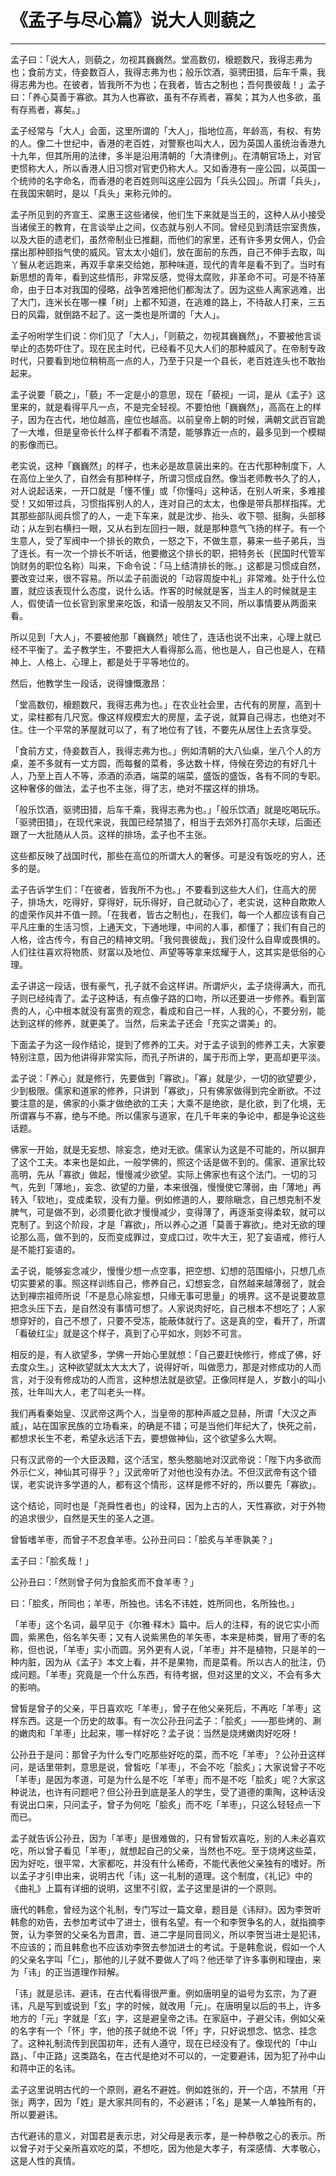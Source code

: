 # 《孟子与尽心篇》说大人则藐之

------

孟子曰：「说大人，则藐之，勿视其巍巍然。堂高数仞，榱题数尺，我得志弗为也；食前方丈，侍妾数百人，我得志弗为也；般乐饮酒，驱骋田猎，后车千乘，我得志弗为也。在彼者，皆我所不为也；在我者，皆古之制也；吾何畏彼哉！」孟子曰：「养心莫善于寡欲。其为人也寡欲，虽有不存焉者，寡矣；其为人也多欲，虽有存焉者，寡矣。」

孟子经常与「大人」会面，这里所谓的「大人」，指地位高，年龄高，有权、有势的人。像二十世纪中，香港的老百姓，对警察也叫大人，因为英国人虽统治香港九十九年，但其所用的法律，多半是沿用清朝的「大清律例」。在清朝官场上，对官吏惯称大人，所以香港人旧习惯对官吏仍称大人。又如香港有一座公园，以英国一个统帅的名字命名，而香港的老百姓则叫这座公园为「兵头公园」。所谓「兵头」，在我国宋朝时，是以「兵头」来称元帅的。

孟子所见到的齐宣王、梁惠王这些诸侯，他们生下来就是当王的，这种人从小接受当诸侯王的教育，在言谈举止之间，仪态就与别人不同。曾经见到清廷宗室贵族，以及大臣的遗老们，虽然帝制业已推翻，而他们的家里，还有许多男女佣人，仍会摆出那种颐指气使的威风。官太太小姐们，放在面前的东西，自己不伸手去取，叫丫鬟从老远跑来，再双手拿来交给她，那种味道，现代的青年是看不到了。当时有新思想的青年，看到这些情形，非常反感，觉得太腐败，非革命不可。可是不待革命，由于日本对我国的侵略，战争苦难把他们都淘汰了。因为这些人离家逃难，出了大门，连米长在哪一棵「树」上都不知道，在逃难的路上，不待敌人打来，三五日的风霜，就倒路不起了。这一类也是所谓的「大人」。

孟子吩咐学生们说：你们见了「大人」，「则藐之，勿视其巍巍然」，不要被他言谈举止的态势吓住了。现在民主时代，已经看不见大人们的那种威风了。在帝制专政时代，只要看到地位稍稍高一点的人，乃至于只是一个县长，老百姓连头也不敢抬起来。

孟子说要「藐之」，「藐」不一定是小的意思，现在「藐视」一词，是从《孟子》这里来的，就是看得平凡一点，不是完全轻视。不要怕他「巍巍然」，高高在上的样子，因为在古代，地位越高，座位也越高。以前皇帝上朝的时候，满朝文武百官跪了一大堆，但是皇帝长什么样子都看不清楚，能够靠近一点的，最多见到一个模糊的影像而已。

老实说，这种「巍巍然」的样子，也未必是故意装出来的。在古代那种制度下，人在高位上坐久了，自然会有那种样子，所谓习惯成自然。像当老师教书久了的人，对人说起话来，一开口就是「懂不懂」或「你懂吗」这种话，在别人听来，多难接受！又如带过兵，习惯指挥别人的人，连对自己的太太，也像是带兵那样指挥。尤其那些部队阅兵惯了的人，一走下车来，就是沈步、抬头、收下颚、挺胸，头部移动；从左到右横扫一眼，又从右到左回扫一眼，就是那种意气飞扬的样子。有一个生意人，受了军阀中一个排长的欺负，一怒之下，不做生意，募来一些子弟兵，当了连长。有一次一个排长不听话，他要撤这个排长的职，把特务长（民国时代管军饷财务的职位名称）叫来，下命令说：「马上结清排长的账。」这都是习惯成自然，要改变过来，很不容易。所以孟子前面说的「动容周旋中礼」非常难。处于什么位置，就应该表现什么态度，说什么话。作客的时候就是客，当主人的时候就是主人，假使请一位长官到家里来吃饭，和请一般朋友又不同，所以事情要从两面来看。

所以见到「大人」，不要被他那「巍巍然」唬住了，连话也说不出来，心理上就已经不平衡了。孟子教学生，不要把大人看得那么高，他也是人，自己也是人，在精神上、人格上、心理上，都是处于平等地位的。

然后，他教学生一段话，说得慷慨激昂：

「堂高数仞，榱题数尺，我得志弗为也。」在农业社会里，古代有的房屋，高到十丈，梁柱都有几尺宽。像这样规模宏大的房屋，孟子说，就算自己得志，也绝对不住。住一个平常的茅屋就可以了，有了地位有了钱，不要先从居住上去贪享受。

「食前方丈，侍妾数百人，我得志弗为也。」例如清朝的大八仙桌，坐八个人的方桌，差不多就有一丈方圆，而每餐的菜肴，多达数十样，侍候在旁边的有好几十人，乃至上百人不等，添酒的添酒，端菜的端菜，盛饭的盛饭，各有不同的专职。这种奢侈的做法，孟子也不主张，得了志，绝对不摆这样的排场。

「般乐饮酒，驱骋田猎，后车千乘，我得志弗为也。」「般乐饮酒」就是吃喝玩乐。「驱骋田猎」，在现代来说，我国已经禁猎了，相当于去郊外打高尔夫球，后面还跟了一大批随从人员。这样的排场，孟子也不主张。

这些都反映了战国时代，那些在高位的所谓大人的奢侈。可是没有饭吃的穷人，还多的是。

孟子告诉学生们：「在彼者，皆我所不为也。」不要看到这些大人们，住高大的房子，排场大，吃得好，穿得好，玩乐得好，自己就动心了，老实说，这种自欺欺人的虚荣作风并不值一顾。「在我者，皆古之制也」，在我们，每一个人都应该有自己平凡庄重的生活习惯，上通天文，下通地理，中间的人事，都懂了；我们有自己的人格，诠古传今，有自己的精神文明。「我何畏彼哉」，我们没什么自卑或畏惧的。人们往往喜欢将物质、财富以及地位、声望等等拿来炫耀于人，这其实是低俗的心理。

孟子讲这一段话，很有豪气，孔子就不会这样讲。所谓炉火，孟子烧得满大，而孔子则已经纯青了。孟子这种话，有点像子路的口吻，所以还要进一步修养。看到富贵的人，心中根本就没有富贵的观念，看成和自己一样，人我的心，不要分别，能达到这样的修养，就更美了。当然，后来孟子还会「充实之谓美」的。

下面孟子为这一段作结论，提到了修养的工夫。对于孟子谈到的修养工夫，大家要特别注意，因为他讲得非常实际，而孔子所讲的，属于形而上学，更高却更平淡。

孟子说：「养心」就是修行，先要做到「寡欲」。「寡」就是少，一切的欲望要少，少到极限。儒家和道家的修养，只讲到「寡欲」，只有佛家做得到完全断欲。不过要注意的是，佛家的小乘才做绝欲的工夫；大乘不是绝欲，是化欲，到了化境，无所谓寡与不寡，绝与不绝。所以儒家与道家，在几千年来的争论中，都是争论这些话题。

佛家一开始，就是无妄想、除妄念，绝对无欲。儒家认为这是不可能的，所以摒弃了这个工夫。本来也是如此，一般学佛的，照这个话是做不到的。儒家、道家比较高明，先从「寡欲」做起，慢慢减少欲望。实际上佛家也有这个法门。一切的习气，先到「薄地」，妄念、欲望的力量，本来很强，慢慢使它薄弱，由「薄地」再转入「软地」，变成柔软，没有力量。例如修道的人，要除瞋念，自己想克制不发脾气，可是做不到，必须要化欲才慢慢减少，变得薄了，再逐渐变得柔软，就可以克制了。到这个阶段，才是「寡欲」，所以养心之道「莫善于寡欲」。绝对无欲的理论那么高，做不到的，反而变成罪过，变成口过，吹牛大王，犯了妄语戒，修行人是不能打妄语的。

孟子说，能够妄念减少，慢慢少想一点空事，把空想、幻想的范围缩小，只想几点切实要紧的事。照这样训练自己，修养自己，幻想妄念，自然越来越薄弱了，就会达到禅宗祖师所说「不是息心除妄想，只缘无事可思量」的境界。这不是说要故意把念头压下去，是自然没有事情可想了。人家说肉好吃，自己根本不想吃了；人家想穿好的，自己不想了，只要不受冻，能蔽体就行了。这是真的空，看开了，所谓「看破红尘」就是这个样子，真到了心平如水，则妙不可言。

相反的是，有人欲望多，学佛一开始心里就想：「自己要赶快修行，修成了佛，好去度众生。」这种欲望就太大太大了，说得好听，叫做愿力，那是对修成功的人而言，对于没有修成功的人而言，这种想法就是欲望。正像同样是人，岁数小的叫小孩，壮年叫大人，老了叫老头一样。

我们再看秦始皇、汉武帝这两个人，当皇帝的那种声威之显赫，所谓「大汉之声威」，站在国家民族的立场看来，的确是不错；可是当他们年纪大了，快死之前，都想求长生不老，希望永远活下去，要想做神仙，这个欲望多么大啊。

只有汉武帝的一个大臣汲黯，这个活宝，憨头憨脑地对汉武帝说：「陛下内多欲而外示仁义，神仙其可得乎？」汉武帝听了对他也没有办法。不但汉武帝有这个错误，老实说许多学道的人，都有这个情形，这样是修不好的，所以要先「寡欲」。

这个结论，同时也是「尧舜性者也」的诠释，因为上古的人，天性寡欲，对于外物的追求很少，自然是天生的圣人之道。

曾皙嗜羊枣，而曾子不忍食羊枣。公孙丑问曰：「脍炙与羊枣孰美？」

孟子曰：「脍炙哉！」

公孙丑曰：「然则曾子何为食脍炙而不食羊枣？」

曰：「脍炙，所同也；羊枣，所独也。讳名不讳姓，姓所同也，名所独也。」

「羊枣」这个名词，最早见于《尔雅·释木》篇中。后人的注释，有的说它实小而圆，紫黑色，俗名羊矢枣；又有人说紫黑色的羊矢枣，本来是柿类，冒用了枣的名称，但也说，「羊枣」实小而圆。另外更有人说，「羊枣」并不是植物，只是羊的一种内脏，因为从《孟子》本文上看，并不是果物，而是菜肴。所以古人的批注，仍成问题。「羊枣」究竟是一个什么东西，有待考据，但对这里的文义，不会有多大的影响。

曾皙是曾子的父亲，平日喜欢吃「羊枣」，曾子在他父亲死后，不再吃「羊枣」这样东西。这是一个历史的故事。有一次公孙丑问孟子：「脍炙」——那些烤的、涮的嫩肉和「羊枣」比起来，哪一样好吃？孟子说：当然是烧烤嫩肉好吃呀！

公孙丑于是问：那曾子为什么专门吃那些好吃的菜，而不吃「羊枣」？公孙丑这样问，是话里带刺，意思是说，曾皙吃「羊枣」，不会不吃「脍炙」；大家说曾子不吃「羊枣」是因为孝道，可是为什么是不吃「羊枣」而不是不吃「脍炙」呢？大家这种说法，也许有问题吧？但公孙丑到底是圣人的学生，受了道德的熏陶，这种话没有说出口来，只问孟子，曾子为何吃「脍炙」而不吃「羊枣」，只这么轻轻点一下而已。

孟子就告诉公孙丑，因为「羊枣」是很难做的，只有曾皙欢喜吃，别的人未必喜欢吃，所以曾子看见「羊枣」，就想起自己的父亲，当然也不吃。至于烧烤这些菜，因为好吃，很平常，大家都吃，并没有什么稀奇，不能代表他父亲独有的嗜好。所以孟子才引申出来，说明古代「讳」这一礼制的道理。这个制度，《礼记》中的《曲礼》上篇有详细的说明，这里不引叙，孟子这里是讲的一个原则。

唐代的韩愈，曾经为这个礼制，专门写过一篇文章，题目是《讳辩》。因为李贺听韩愈的劝告，去参加考试中了进士，很有名望。有一个和李贺争名的人，就指摘李贺，认为李贺的父亲名为晋肃，晋、进二字是同音同义，所以李贺当进士是犯讳，不应该的；而且韩愈也不应该劝李贺去参加进士的考试。于是韩愈说，假如一个人的父亲名字叫「仁」，那他的儿子就不要做人了吗？他还举了许多事例和理由，来为「讳」的正当道理作辩解。

「讳」就是忌讳、避讳，在古代看得很严重。例如唐明皇的谥号为玄宗，为了避讳，凡是写到或说到「玄」字的时候，就改用「元」。在唐明皇以后的书上，许多地方的「元」字就是「玄」字，这是避皇帝之讳。在家庭中，子避父讳，例如父亲的名字有一个「怀」字，他的孩子就绝不说「怀」字，只好说想念、惦念、挂念了。这种礼制流传到民国初年，还有人遵守，现在已经没有了。像现代的「中山路」、「中正路」这类路名，在古代是绝对不可以的，一定要避讳，因为犯了孙中山和蒋中正的名讳。

孟子这里说明古代的一个原则，避名不避姓。例如姓张的，开一个店，不禁用「开张」两字，因为「姓」是大家共同有的，不必避讳；「名」是某一人单独所有的，所以要避讳。

古代避讳的意义，对国君是表示忠，对父母是表示孝，是一种恭敬之心的表示。所以曾子对于父亲所喜欢吃的菜，不想吃，因为他是大孝子，有深感情、大孝敬心，这是人性的真情。

